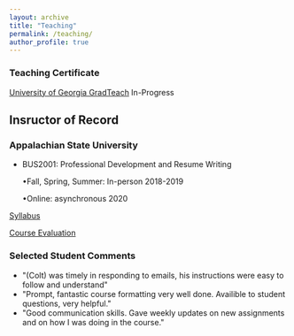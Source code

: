 ```yaml
---
layout: archive
title: "Teaching"
permalink: /teaching/
author_profile: true
---
```


### Teaching Certificate

[University of Georgia GradTeach](https://www.ctl.uga.edu/grad-student/programs/certificate/) In-Progress

## Insructor of Record

### Appalachian State University 
- BUS2001: Professional Development and Resume Writing 

  •Fall, Spring, Summer: In-person 2018-2019   
  
  •Online: asynchronous 2020 

[Syllabus](/files/BUS2001Syllabus.pdf)

[Course Evaluation](/files/evaluation.pdf)

### Selected Student Comments

- "(Colt) was timely in responding to emails, his instructions were easy to follow and understand"
- "Prompt, fantastic course formatting very well done. Availible to student questions, very helpful."
- "Good communication skills. Gave weekly updates on new assignments and on how I was doing in the course."



